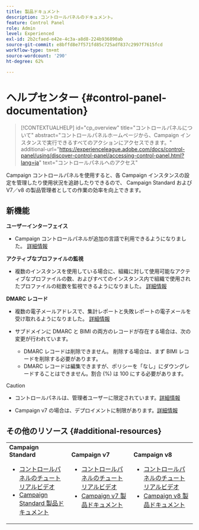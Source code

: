```yaml
---
title: 製品ドキュメント
description: コントロールパネルのドキュメント。
feature: Control Panel
role: Admin
level: Experienced
exl-id: 2b2cfaed-e42e-4c3a-a8d8-224b936890ab
source-git-commit: e8bffd8e7f571fd85c725adf837c2997f7615fcd
workflow-type: tm+mt
source-wordcount: '290'
ht-degree: 62%

---
```


# ヘルプセンター {#control-panel-documentation}

>[!CONTEXTUALHELP]
>id="cp_overview"
>title="コントロールパネルについて"
>abstract="コントロールパネルホームページから、Campaign インスタンスで実行できるすべてのアクションにアクセスできます。"
>additional-url="https://experienceleague.adobe.com/docs/control-panel/using/discover-control-panel/accessing-control-panel.html?lang=ja" text="コントロールパネルへのアクセス"

Campaign コントロールパネルを使用すると、各 Campaign インスタンスの設定を管理したり使用状況を追跡したりできるので、 Campaign Standard および V7／v8 の製品管理者としての作業の効率を向上できます。

## 新機能

**ユーザーインターフェイス**

* Campaign コントロールパネルが追加の言語で利用できるようになりました。 [詳細情報](discover/using/discovering-the-interface.md#supported-languages-languages)

**アクティブなプロファイルの監視**

* 複数のインスタンスを使用している場合に、組織に対して使用可能なアクティブなプロファイルの数、およびすべてのインスタンス内で組織で使用されたプロファイルの総数を監視できるようになりました。 [詳細情報](performance-monitoring/using/active-profiles-monitoring.md)

**DMARC レコード**

* 複数の電子メールアドレスで、集計レポートと失敗レポートの電子メールを受け取れるようになりました。 [詳細情報](subdomains-certificates/using/dmarc.md)
* サブドメインに DMARC と BIMI の両方のレコードが存在する場合は、次の変更が行われています。

   * DMARC レコードは削除できません。 削除する場合は、まず BIMI レコードを削除する必要があります。
   * DMARC レコードは編集できますが、ポリシーを「なし」にダウングレードすることはできません。割合 (%) は 100 にする必要があります。

>[!CAUTION]
>
>* コントロールパネルは、管理者ユーザーに限定されています。[詳細情報](https://experienceleague.adobe.com/docs/control-panel/using/discover-control-panel/managing-permissions.html?lang=ja#discover-control-panel)
>
>* Campaign v7 の場合は、デプロイメントに制限があります。[詳細情報](faq.md#v7-restrictions)

## その他のリソース {#additional-resources}

<table>
    <tr>
        <td><b>Campaign Standard</b><br/>
        <ul>
            <li><a href="https://experienceleague.adobe.com/docs/campaign-standard-learn/control-panel/control-panel-overview.html?lang=ja">コントロールパネルのチュートリアルビデオ</a></li>
            <li><a href="https://experienceleague.adobe.com/docs/campaign-standard/using/campaign-standard-home.html?lang=ja">Campaign Standard 製品ドキュメント</a></li>
        </ul>
        </td>
        <td><b>Campaign v7</b><br/>
        <ul>
            <li><a href="https://experienceleague.adobe.com/docs/campaign-classic-learn/control-panel/control-panel-overview.html?lang=ja">コントロールパネルのチュートリアルビデオ</a></li>
            <li><a href="https://experienceleague.adobe.com/docs/campaign-classic/using/campaign-classic-home.html?lang=ja">Campaign v7 製品ドキュメント</a></li>
        </ul>
        </td>
        <td><b>Campaign v8</b><br/>
        <ul>
            <li><a href="https://experienceleague.adobe.com/docs/campaign-learn/control-panel/control-panel-overview.html?lang=ja">コントロールパネルのチュートリアルビデオ</a></li>
            <li><a href="https://experienceleague.adobe.com/docs/campaign/campaign-v8/campaign-home.html?lang=ja">Campaign v8 製品ドキュメント</a></li>
        </ul>
        </td>
    </tr>
</table>
